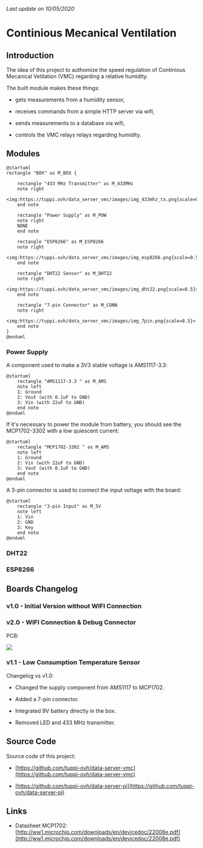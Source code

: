 *Last update on 10/05/2020*

# Continious Mecanical Ventilation

## Introduction

The idea of this project to authomize the speed regulation of Continious Mecanical Vetilation (VMC) regarding a relative humidity. 

The built module makes these things: 

- gets measurements from a humidity sensor, 

- receives commands from a simple HTTP server via wifi, 

- sends measurements to a database via wifi,

- controls the VMC relays relays regarding humidity.


## Modules

```plantuml
@startuml
rectangle "BOX" as M_BOX {

    rectangle "433 MHz Transmitter" as M_433MHz
    note right
    <img:https://tuppi.ovh/data_server_vmc/images/img_433mhz_tx.png{scale=0.5}>
    end note

    rectangle "Power Supply" as M_POW
    note right
    NONE
    end note 

    rectangle "ESP8266" as M_ESP8266
    note right
    <img:https://tuppi.ovh/data_server_vmc/images/img_esp8266.png{scale=0.5}>
    end note 

    rectangle "DHT22 Sensor" as M_DHT22
    note right
    <img:https://tuppi.ovh/data_server_vmc/images/img_dht22.png{scale=0.5}>
    end note

    rectangle "7-pin Connector" as M_CONN
    note right
    <img:https://tuppi.ovh/data_server_vmc/images/img_7pin.png{scale=0.5}>
    end note
}
@enduml
```

### Power Supply

A component used to make a 3V3 stable voltage is AMS1117-3.3:

```plantuml
@startuml
    rectangle "AMS1117-3.3 " as M_AMS
    note left
    1: Ground 
    2: Vout (with 0.1uF to GND)
    3: Vin (with 22uF to GND)
    end note
@enduml
```

If it's necessary to power the module from battery, you should see the MCP1702-3302 with a low quiescent current:

```plantuml
@startuml
    rectangle "MCP1702-3302 " as M_AMS
    note left
    1: Ground 
    2: Vin (with 22uF to GND)
    3: Vout (with 0.1uF to GND)
    end note
@enduml
```

A 3-pin connector is used to connect the input voltage with the board:

```plantuml
@startuml
    rectangle "3-pin Input" as M_5V
    note left
    1: Vin 
    2: GND
    3: Key
    end note
@enduml
```

### DHT22

### ESP8266


## Boards Changelog

### v1.0 - Initial Version without WIFI Connection

### v2.0 - WIFI Connection & Debug Connector

PCB:

<img src="../images/img_pcb_v2.png">

### v1.1 - Low Consumption Temperature Sensor

Changelog vs v1.0:

- Changed the supply component from AMS1117 to MCP1702.

- Added a 7-pin connector. 

- Integrated 9V battery directly in the box.

- Removed LED and 433 MHz transmitter.


## Source Code 

Source code of this project: 

- [https://github.com/tuppi-ovh/data-server-vmc](https://github.com/tuppi-ovh/data-server-vmc)

- [https://github.com/tuppi-ovh/data-server-pi](https://github.com/tuppi-ovh/data-server-pi)


## Links

- Datasheet MCP1702: [http://ww1.microchip.com/downloads/en/devicedoc/22008e.pdf](http://ww1.microchip.com/downloads/en/devicedoc/22008e.pdf)


